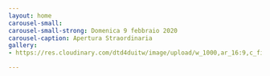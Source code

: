 ```yaml
---
layout: home
carousel-small: 
carousel-small-strong: Domenica 9 febbraio 2020
carousel-caption: Apertura Straordinaria
gallery:
- https://res.cloudinary.com/dtd4duitw/image/upload/w_1000,ar_16:9,c_fill,g_auto,e_sharpen/v1567253002/viterbo/70215721_1441918852613190_8315255086775271424_o.jpg

---
```

